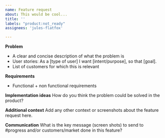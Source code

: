 ```yaml
---
name: Feature request
about: This would be cool...
title: ''
labels: "product:not_ready"
assignees: 'jules-flatfox'

---
```


**Problem**

- A clear and concise description of what the problem is
- User stories: As a [type of user] I want [intent/purpose], so that [goal].
- List of customers for which this is relevant

**Requirements**

- Functional + non functional requirements


**Implementation ideas**
How do you think the problem could be solved in the product?

**Additional context**
Add any other context or screenshots about the feature request here.


**Communication**
<to be filled by product team>
What is the key message (screen shots) to send to #progress and/or customers/market done in this feature?
